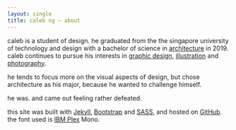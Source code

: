 ```yaml
---
layout: single
title: caleb ng — about
---
```

caleb is a student of design. he graduated from the the singapore university of technology and design with a bachelor of science in [architecture](https://instagram.com/calebnjw) in 2019. caleb continues to pursue his interests in [graphic design](https://instagram.com/calebnjw), [illustration](https://instagram.com/calebnjw) and [photography](https://instagram.com/calebnjw).

he tends to focus more on the visual aspects of design, but chose architecture as his major, because he wanted to challenge himself.

he was. and came out feeling rather defeated.

this site was built with [Jekyll](https://jekyllrb.com/), [Bootstrap](https://getbootstrap.com/) and [SASS](https://sass-lang.com/), and hosted on [GitHub](https://github.com/). the font used is [IBM Plex](https://www.ibm.com/plex/) Mono.
